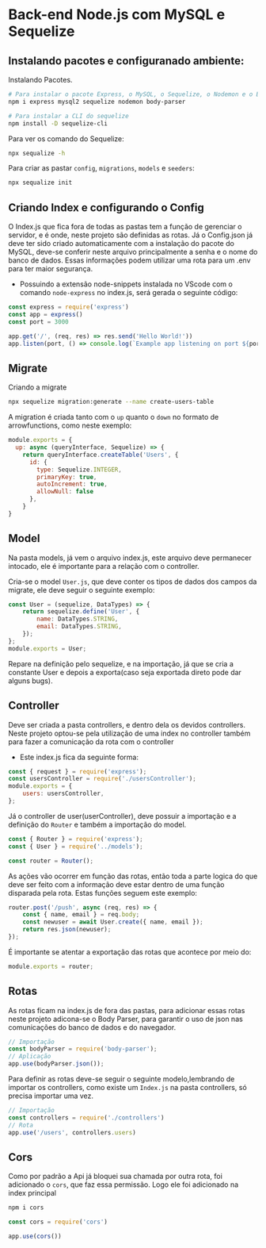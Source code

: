 # Back-end Node.js com MySQL e Sequelize

## Instalando pacotes e configuranado ambiente:
Instalando Pacotes.
```bash
# Para instalar o pacote Express, o MySQL, o Sequelize, o Nodemon e o Body Parser
npm i express mysql2 sequelize nodemon body-parser

# Para instalar a CLI do sequelize
npm install -D sequelize-cli
```
Para ver os comando do Sequelize:
```bash
npx sequalize -h
```

Para criar as pastar `config`, `migrations`, `models` e `seeders`:
```bash
npx sequalize init
```
## Criando Index e configurando o Config
O Index.js que fica fora de todas as pastas tem a função de gerenciar o servidor, e é onde, neste projeto são definidas as rotas. Já o Config.json já deve ter sido criado automaticamente com a instalação do pacote do MySQL, deve-se conferir neste arquivo principalmente a senha e o nome do banco de dados. Essas informações podem utilizar uma rota para um .env para ter maior segurança.
- Possuindo a extensão node-snippets instalada no VScode com o comando `node-express` no index.js, será gerada o seguinte código:
```JavaScript
const express = require('express')
const app = express()
const port = 3000

app.get('/', (req, res) => res.send('Hello World!'))
app.listen(port, () => console.log(`Example app listening on port ${port}!`))
```
## Migrate
Criando a migrate
```bash
npx sequelize migration:generate --name create-users-table
```

A migration é criada tanto com o `up` quanto o `down` no formato de arrowfunctions, como neste exemplo:
```JavaScript
module.exports = {
  up: async (queryInterface, Sequelize) => {
    return queryInterface.createTable('Users', {
      id: {
        type: Sequelize.INTEGER,
        primaryKey: true,
        autoIncrement: true,
        allowNull: false
      },
    }
}
```
## Model
Na pasta models, já vem o arquivo index.js, este arquivo deve permanecer intocado, ele é importante para a relação com o controller.

Cria-se o model `User.js`, que deve conter os tipos de dados dos campos da migrate, ele deve seguir o seguinte exemplo:
```JavaScript
const User = (sequelize, DataTypes) => {
    return sequelize.define('User', {
        name: DataTypes.STRING,
        email: DataTypes.STRING,
    });
};
module.exports = User;
```
Repare na definição pelo sequelize, e na importação, já que se cria a constante User e depois a exporta(caso seja exportada direto pode dar alguns bugs).
## Controller
Deve ser criada a pasta controllers, e dentro dela os devidos controllers. Neste projeto optou-se pela utilização de uma index no controller também para fazer a comunicação da rota com o controller
- Este index.js fica da seguinte forma:
```JavaScript
const { request } = require('express');
const usersController = require('./usersController');
module.exports = {
    users: usersController,
};
```
Já o controller de user(userController), deve possuir a importação e a definição do `Router` e também a importação do model.
```JavaScript
const { Router } = require('express');
const { User } = require('../models');

const router = Router();
```
As ações vão ocorrer em função das rotas, então toda a parte logica do que deve ser feito com a informação deve estar dentro de uma função disparada pela rota. Estas funções seguem este exemplo:
```JavaScript
router.post('/push', async (req, res) => {
    const { name, email } = req.body;
    const newuser = await User.create({ name, email });
    return res.json(newuser);
});
```
É importante se atentar a exportação das rotas que acontece por meio do:
```JavaScript
module.exports = router;
```
## Rotas
As rotas ficam na index.js de fora das pastas, para adicionar essas rotas neste projeto adicona-se o Body Parser, para garantir o uso de json nas comunicações do banco de dados e do navegador.
```JavaScript
// Importação
const bodyParser = require('body-parser');
// Aplicação
app.use(bodyParser.json());
```
Para definir as rotas deve-se seguir o seguinte modelo,lembrando de importar os controllers, como existe um `Index.js` na pasta controllers, só precisa importar uma vez.
```JavaScript
// Importação
const controllers = require('./controllers')
// Rota
app.use('/users', controllers.users)
```
## Cors
Como por padrão a Api já bloquei sua chamada por outra rota, foi adicionado o `cors`, que faz essa permissão. Logo ele foi adicionado na index principal
```bash
npm i cors
```
```JavaScript
const cors = require('cors')

app.use(cors())
```
